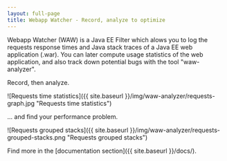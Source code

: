 ```yaml
---
layout: full-page
title: Webapp Watcher - Record, analyze to optimize
---
```


Webapp Watcher (WAW) is a Java EE Filter which alows you to log the requests response times and Java stack traces of a Java EE web application (.war). You can later compute usage statistics of the web application, and also track down potential bugs with the tool "waw-analyzer".

Record, then analyze.

![Requests time statistics]({{ site.baseurl }}/img/waw-analyzer/requests-graph.jpg "Requests time statistics")

... and find your performance problem.

![Requests grouped stacks]({{ site.baseurl }}/img/waw-analyzer/requests-grouped-stacks.png "Requests grouped stacks")

Find more in the [documentation section]({{ site.baseurl }}/docs/).
